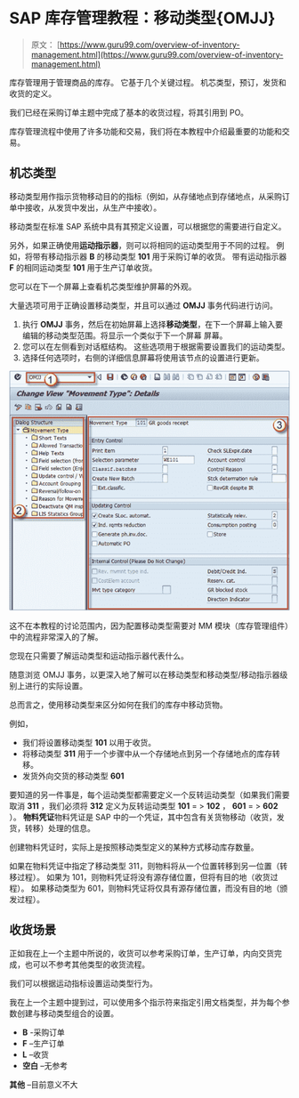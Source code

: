 # SAP 库存管理教程：移动类型{OMJJ}

> 原文： [https://www.guru99.com/overview-of-inventory-management.html](https://www.guru99.com/overview-of-inventory-management.html)

库存管理用于管理商品的库存。 它基于几个关键过程。 机芯类型，预订，发货和收货的定义。

我们已经在采购订单主题中完成了基本的收货过程，将其引用到 PO。

库存管理流程中使用了许多功能和交易，我们将在本教程中介绍最重要的功能和交易。

## 机芯类型

移动类型用作指示货物移动目的的指标（例如，从存储地点到存储地点，从采购订单中接收，从发货中发出，从生产中接收）。

移动类型在标准 SAP 系统中具有其预定义设置，可以根据您的需要进行自定义。

另外，如果正确使用**运动指示器**，则可以将相同的运动类型用于不同的过程。 例如，将带有移动指示器 **B** 的移动类型 **101** 用于采购订单的收货。 带有运动指示器 **F** 的相同运动类型 **101** 用于生产订单收货。

您可以在下一个屏幕上查看机芯类型维护屏幕的外观。

大量选项可用于正确设置移动类型，并且可以通过 **OMJJ** 事务代码进行访问。

1.  执行 **OMJJ** 事务，然后在初始屏幕上选择**移动类型**，在下一个屏幕上输入要编辑的移动类型范围。将显示一个类似于下一个屏幕 屏幕。
2.  您可以在左侧看到对话框结构。 这些选项用于根据需要设置我们的运动类型。
3.  选择任何选项时，右侧的详细信息屏幕将使用该节点的设置进行更新。

[![](img/ac0c953b61ab775adfb835cc70f1d7a5.png)](/images/sap/2013/05/052113_0552_30Overviewo1.png)

这不在本教程的讨论范围内，因为配置移动类型需要对 MM 模块（库存管理组件）中的流程非常深入的了解。

您现在只需要了解运动类型和运动指示器代表什么。

随意浏览 OMJJ 事务，以更深入地了解可以在移动类型和移动类型/移动指示器级别上进行的实际设置。

总而言之，使用移动类型来区分如何在我们的库存中移动货物。

例如，

*   我们将设置移动类型 **101** 以用于收货。
*   将移动类型 **311** 用于一个步骤中从一个存储地点到另一个存储地点的库存转移。
*   发货外向交货的移动类型 **601**

要知道的另一件事是，每个运动类型都需要定义一个反转运动类型（如果我们需要取消 **311** ，我们必须将 **312** 定义为反转运动类型 **101** = > **102** ， **601** = > **602** ）。 **物料凭证**物料凭证是 SAP 中的一个凭证，其中包含有关货物移动（收货，发货，转移）处理的信息。

创建物料凭证时，实际上是按照移动类型定义的某种方式移动库存数量。

如果在物料凭证中指定了移动类型 311，则物料将从一个位置转移到另一位置（转移过程）。 如果为 101，则物料凭证将没有源存储位置，但将有目的地（收货过程）。 如果移动类型为 601，则物料凭证将仅具有源存储位置，而没有目的地（颁发过程）。

## 收货场景

正如我在上一个主题中所说的，收货可以参考采购订单，生产订单，内向交货完成，也可以不参考其他类型的收货流程。

我们可以根据运动指标设置运动类型行为。

我在上一个主题中提到过，可以使用多个指示符来指定引用文档类型，并为每个参数创建与移动类型组合的设置。

*   **B** -采购订单
*   **F** –生产订单
*   **L** –收货
*   **空白** –无参考

**其他** –目前意义不大